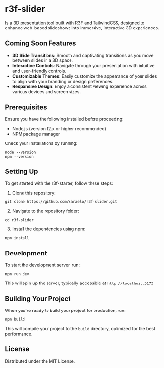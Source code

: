 # r3f-slider

Is a 3D presentation tool built with R3F and TailwindCSS, designed to enhance web-based slideshows into immersive, interactive 3D experiences.

## Coming Soon Features

- **3D Slide Transitions**: Smooth and captivating transitions as you move between slides in a 3D space.
- **Interactive Controls**: Navigate through your presentation with intuitive and user-friendly controls.
- **Customizable Themes**: Easily customize the appearance of your slides to align with your branding or design preferences.
- **Responsive Design**: Enjoy a consistent viewing experience across various devices and screen sizes.

## Prerequisites

Ensure you have the following installed before proceeding:

- Node.js (version 12.x or higher recommended)
- NPM package manager

Check your installations by running:

```
node --version
npm --version
```

## Setting Up

To get started with the r3f-starter, follow these steps:

1. Clone this repository:

```
git clone https://github.com/saraelo/r3f-slider.git
```

2. Navigate to the repository folder:

```
cd r3f-slider
```

3. Install the dependencies using npm:

```
npm install
```

## Development

To start the development server, run:

```
npm run dev
```

This will spin up the server, typically accessible at `http://localhost:5173`

## Building Your Project

When you're ready to build your project for production, run:

```
npm build
```

This will compile your project to the `build` directory, optimized for the best performance.

## License

Distributed under the MIT License.
